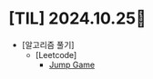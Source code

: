 # [TIL] 2024.10.25📒

  * [알고리즘 풀기]
    * [Leetcode]
      * [Jump Game](https://github.com/elephant97/Algorithm/blob/main/Leetcode/Java/Medium/jump%20game.java)
